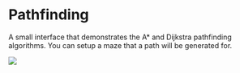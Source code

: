 # Pathfinding
A small interface that demonstrates the A* and Dijkstra pathfinding algorithms. You can setup a maze that a path will be generated for.

![](http://puu.sh/rgdVh/b00762562a.png)
